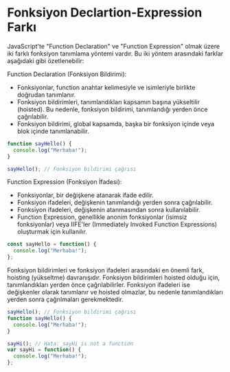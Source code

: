 # Fonksiyon Declartion-Expression Farkı

JavaScript'te "Function Declaration" ve "Function Expression" olmak üzere iki farklı fonksiyon tanımlama yöntemi vardır. Bu iki yöntem arasındaki farklar aşağıdaki gibi özetlenebilir:

Function Declaration (Fonksiyon Bildirimi):

- Fonksiyonlar, function anahtar kelimesiyle ve isimleriyle birlikte doğrudan tanımlanır.
- Fonksiyon bildirimleri, tanımlandıkları kapsamın başına yükseltilir (hoisted). Bu nedenle, fonksiyon bildirimi, tanımlandığı yerden önce çağrılabilir.
- Fonksiyon bildirimi, global kapsamda, başka bir fonksiyon içinde veya blok içinde tanımlanabilir.

```js
function sayHello() {
  console.log("Merhaba!");
}

sayHello(); // Fonksiyon bildirimi çağrısı
```

Function Expression (Fonksiyon İfadesi):

- Fonksiyonlar, bir değişkene atanarak ifade edilir.
- Fonksiyon ifadeleri, değişkenin tanımlandığı yerden sonra çağrılabilir.
- Fonksiyon ifadeleri, değişkenin atanmasından sonra kullanılabilir.
- Function Expression, genellikle anonim fonksiyonlar (isimsiz fonksiyonlar) veya IIFE'ler (Immediately Invoked Function Expressions) oluşturmak için kullanılır.

```js
const sayHello = function() {
  console.log("Merhaba!");
};
```

Fonksiyon bildirimleri ve fonksiyon ifadeleri arasındaki en önemli fark, hoisting (yükseltme) davranışıdır. Fonksiyon bildirimleri hoisted olduğu için, tanımlandıkları yerden önce çağrılabilirler. Fonksiyon ifadeleri ise değişkenler olarak tanımlanır ve hoisted olmazlar, bu nedenle tanımlandıkları yerden sonra çağrılmaları gerekmektedir.

```js
sayHello(); // Fonksiyon bildirimi çağrısı
function sayHello() {
  console.log("Merhaba!");
}

sayHi(); // Hata: sayHi is not a function
var sayHi = function() {
  console.log("Merhaba!");
};
```
